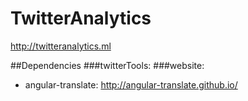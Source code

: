 TwitterAnalytics
================

http://twitteranalytics.ml

##Dependencies
###twitterTools:
###website:
- angular-translate: http://angular-translate.github.io/
